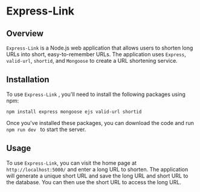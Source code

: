 # Express-Link

## Overview

`Express-Link` is a Node.js web application that allows users to shorten long URLs into short, easy-to-remember URLs. The application uses `Express`, `valid-url`, `shortid`, and `Mongoose` to create a URL shortening service.

## Installation

To use `Express-Link` , you'll need to install the following packages using npm:

```
npm install express mongoose ejs valid-url shortid
```

Once you've installed these packages, you can download the code and run `npm run dev ` to start the server.

## Usage

To use `Express-Link`, you can visit the home page at `http://localhost:5000/` and enter a long URL to shorten. The application will generate a unique short URL and save the long URL and short URL to the database. You can then use the short URL to access the long URL.
